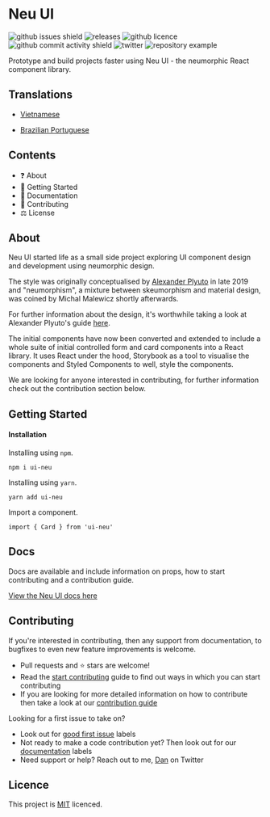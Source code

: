 # Neu UI

![github issues shield](https://img.shields.io/github/issues/daniel-norris/neumorphic_design)
![releases](https://img.shields.io/github/v/release/daniel-norris/neu_ui?include_prereleases)
![github licence](https://img.shields.io/github/license/daniel-norris/neu_ui)
![github commit activity shield](https://img.shields.io/github/commit-activity/m/daniel-norris/neumorphic_design)
![twitter](https://img.shields.io/twitter/follow/danielpnorris)
![repository example](src/demo.gif)

Prototype and build projects faster using Neu UI - the neumorphic React component library.

## Translations
- [Vietnamese](./translations/vietnamese/readme.md)

- [Brazilian Portuguese](./translations/portuguese/README.md)

## Contents

- ❓ About
- 🚀 Getting Started
- 📝 Documentation
- 👏 Contributing
- ⚖️ License

## About

Neu UI started life as a small side project exploring UI component design and development using neumorphic design.

The style was originally conceptualised by [Alexander Plyuto](https://dribbble.com/alexplyuto) in late 2019 and "neumorphism", a mixture between skeumorphism and material design, was coined by Michal Malewicz shortly afterwards.

For further information about the design, it's worthwhile taking a look at Alexander Plyuto's guide [here](https://www.figma.com/file/J1uPSOY5k577mDpSfGFven/Neomorphism-Guide-2.0-%7C-Original?node-id=26580%3A1425).

The initial components have now been converted and extended to include a whole suite of initial controlled form and card components into a React library. It uses React under the hood, Storybook as a tool to visualise the components and Styled Components to well, style the components.

We are looking for anyone interested in contributing, for further information check out the contribution section below.

## Getting Started

#### Installation

Installing using `npm`.

```
npm i ui-neu
```

Installing using `yarn`.

```
yarn add ui-neu
```

Import a component.

```
import { Card } from 'ui-neu'
```

## Docs

Docs are available and include information on props, how to start contributing and a contribution guide.

[View the Neu UI docs here](https://ui-neu.netlify.app/)

## Contributing

If you're interested in contributing, then any support from documentation, to bugfixes to even new feature improvements is welcome.

- Pull requests and ⭐ stars are welcome!
- Read the [start contributing](CONTRIBUTING.md) guide to find out ways in which you can start contributing
- If you are looking for more detailed information on how to contribute then take a look at our [contribution guide](CONTRIBUTING_GUIDE.md)

Looking for a first issue to take on?

- Look out for [good first issue](https://github.com/daniel-norris/neu_ui/labels/good%20first%20issue) labels
- Not ready to make a code contribution yet? Then look out for our [documentation](https://github.com/daniel-norris/neu_ui/labels/documentation) labels
- Need support or help? Reach out to me, [Dan](https://twitter.com/danielpnorris) on Twitter

## Licence

This project is [MIT](/LICENCE) licenced.
